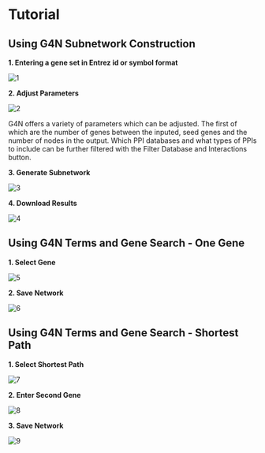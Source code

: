# Tutorial

## Using G4N Subnetwork Construction

**1. Entering a gene set in Entrez id or symbol format**

![1](https://minio.dev.maayanlab.cloud/g2n/SGTutorial/SG1.png)

**2. Adjust Parameters**

![2](https://minio.dev.maayanlab.cloud/g2n/SGTutorial/SG2.png)


G4N offers a variety of parameters which can be adjusted. The first of which are the number of genes between the inputed, seed genes and the number of nodes in the output. Which PPI databases and what types of PPIs to include can be further filtered with the Filter Database and Interactions button. 

**3. Generate Subnetwork**

![3](https://minio.dev.maayanlab.cloud/g2n/SGTutorial/SG3.png)

**4. Download Results**

![4](https://minio.dev.maayanlab.cloud/g2n/SGTutorial/SG4.png)

## Using G4N Terms and Gene Search - One Gene

**1. Select Gene**

![5](https://minio.dev.maayanlab.cloud/g2n/GSTutorial/GS1.png)

**2. Save Network**

![6](https://minio.dev.maayanlab.cloud/g2n/GSTutorial/GS2.png)

## Using G4N Terms and Gene Search - Shortest Path 

**1. Select Shortest Path**

![7](https://minio.dev.maayanlab.cloud/g2n/GSTutorial/GS3.png)

**2. Enter Second Gene**

![8](https://minio.dev.maayanlab.cloud/g2n/GSTutorial/GS4.png)

**3. Save Network**

![9](https://minio.dev.maayanlab.cloud/g2n/GSTutorial/GS5.png)